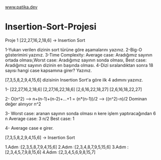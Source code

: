 www.patika.dev
# Insertion-Sort-Projesi
Proje 1
[22,27,16,2,18,6] -> Insertion Sort

1-Yukarı verilen dizinin sort türüne göre aşamalarını yazınız.
2-Big-O gösterimini yazınız.
3-Time Complexity: Average case: Aradığımız sayının ortada olması,Worst case: Aradığımız sayının sonda olması, Best case: Aradığımız sayının dizinin en başında olması.
4-Dizi sıralandıktan sonra 18 sayısı hangi case kapsamına girer? Yazınız.


[7,3,5,8,2,9,4,15,6] dizisinin Insertion Sort'a göre ilk 4 adımını yazınız.

1-
[22,27,16,2,18,6]
[2,27,16,22,18,6]
[2,6,16,22,18,27]
[2,6,16,18,22,27]

2- O(n^2) --> n+(n-1)+(n-2)+...+1 = (n*(n-1))/2 --> ((n^2)-n)/2 Dominan değer alınıyor n^2

3- Worst case: aranan sayının sonda olması n kere işlem yaptıracağından 6 n
  Average case: 3 n/2
  Best case: 1 
  
4- Average case e girer.

[7,3,5,8,2,9,4,15,6] -> Insertion Sort

1.Adım :[2,3,5,8,7,9,4,15,6]
2.Adım :[2,3,4,8,7,9,5,15,6]
3.Adım :[2,3,4,5,7,9,8,15,6]
4.Adım :[2,3,4,5,6,9,8,15,7]
